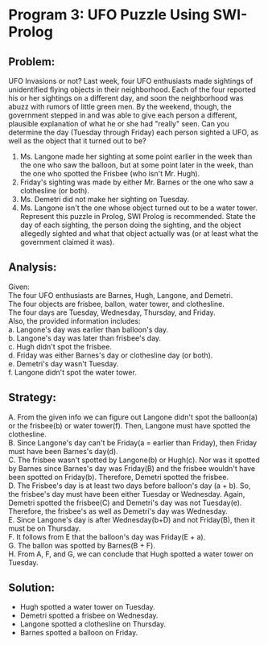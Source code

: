 # Program 3: UFO Puzzle Using SWI-Prolog

## Problem:
 UFO Invasions or not? Last week, four UFO enthusiasts made sightings of unidentified flying objects in their neighborhood. Each of the four reported his or her sightings on a different day, and soon the neighborhood was abuzz with rumors of little green men. By the weekend, though, the government stepped in and was able to give each person a different, plausible explanation of what he or she had "really" seen. Can you determine the day (Tuesday through Friday) each person sighted a UFO, as well as the object that it turned out to be?  
  1. Ms. Langone made her sighting at some point earlier in the week than the one who saw the balloon, but at some point later in the week, than the one who spotted the Frisbee (who isn't Mr. Hugh).  
  2. Friday's sighting was made by either Mr. Barnes or the one who saw a clothesline (or both).  
  3. Ms. Demetri did not make her sighting on Tuesday.  
  4. Ms. Langone isn't the one whose object turned out to be a water tower.  
 Represent this puzzle in Prolog, SWI Prolog is recommended. State the day of each sighting, the person doing the sighting, and the object allegedly sighted and what that object actually was (or at least what the government claimed it was).  

## Analysis: 
 Given:  
   The four UFO enthusiasts are Barnes, Hugh, Langone, and Demetri.  
   The four objects are frisbee, ballon, water tower, and clothesline.  
   The four days are Tuesday, Wednesday, Thursday, and Friday.  
 Also, the provided information includes:  
  a. Langone's day was earlier than balloon's day.  
  b. Langone's day was later than frisbee's day.  
  c. Hugh didn't spot the frisbee.  
  d. Friday was either Barnes's day or clothesline day (or both).  
  e. Demetri's day wasn't Tuesday.  
  f. Langone didn't spot the water tower.  

## Strategy:
 A. From the given info we can figure out Langone didn't spot the balloon(a) or the frisbee(b) or water tower(f). Then, Langone must have spotted the clothesline.  
 B. Since Langone's day can't be Friday(a = earlier than Friday), then Friday must have been Barnes's day(d).  
 C. The frisbee wasn't spotted by Langone(b) or Hugh(c). Nor was it spotted by Barnes since Barnes's day was Friday(B) and the frisbee wouldn't have been spotted on Friday(b). Therefore, Demetri spotted the frisbee.  
 D. The Frisbee's day is at least two days before balloon's day (a + b). So, the frisbee's day must have been either Tuesday or Wednesday. Again, Demetri spotted the frisbee(C) and Demetri's day was not Tuesday(e). Therefore, the frisbee's as well as Demetri's day was Wednesday.  
 E. Since Langone's day is after Wednesday(b+D) and not Friday(B), then it must be on Thursday.  
 F. It follows from E that the balloon's day was Friday(E + a).  
 G. The ballon was spotted by Barnes(B + F).  
 H. From A, F, and G, we can conclude that Hugh spotted a water tower on Tuesday.  

## Solution:
 - Hugh spotted a water tower on Tuesday.
 - Demetri spotted a frisbee on Wednesday.
 - Langone spotted a clothesline on Thursday.
 - Barnes spotted a balloon on Friday.
